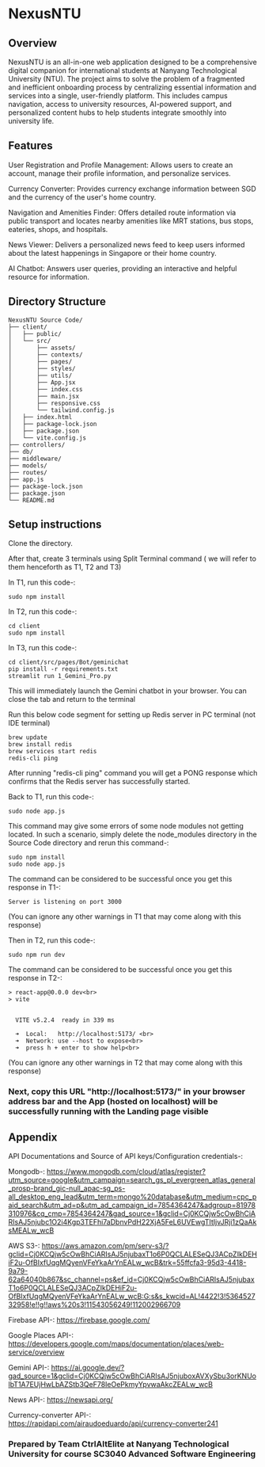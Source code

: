 # NexusNTU

## Overview

NexusNTU is an all-in-one web application designed to be a comprehensive digital companion for international students at Nanyang Technological University (NTU). The project aims to solve the problem of a fragmented and inefficient onboarding process by centralizing essential information and services into a single, user-friendly platform. This includes campus navigation, access to university resources, AI-powered support, and personalized content hubs to help students integrate smoothly into university life.

## Features

User Registration and Profile Management: Allows users to create an account, manage their profile information, and personalize services. <br>

Currency Converter: Provides currency exchange information between SGD and the currency of the user's home country.<br>

Navigation and Amenities Finder: Offers detailed route information via public transport and locates nearby amenities like MRT stations, bus stops, eateries, shops, and hospitals.<br>

News Viewer: Delivers a personalized news feed to keep users informed about the latest happenings in Singapore or their home country.<br>

AI Chatbot: Answers user queries, providing an interactive and helpful resource for information.<br>

## Directory Structure

```plaintext
NexusNTU Source Code/
├── client/
│   ├── public/
│   └── src/
│       ├── assets/
│       ├── contexts/
│       ├── pages/
│       ├── styles/
│       ├── utils/
│       ├── App.jsx
│       ├── index.css
│       ├── main.jsx
│       ├── responsive.css
│       └── tailwind.config.js
│   ├── index.html
│   ├── package-lock.json
│   ├── package.json
│   └── vite.config.js
├── controllers/
├── db/
├── middleware/
├── models/
├── routes/
├── app.js
├── package-lock.json
├── package.json
└── README.md
```

## Setup instructions

Clone the directory.

After that, create 3 terminals using Split Terminal command ( we will refer to them henceforth as T1, T2 and T3)

In T1, run this code-:

```
sudo npm install
```

In T2, run this code-:

```
cd client
sudo npm install
```

In T3, run this code-:

```
cd client/src/pages/Bot/geminichat
pip install -r requirements.txt
streamlit run 1_Gemini_Pro.py
```

This will immediately launch the Gemini chatbot in your browser. You can close the tab and return to the terminal

Run this below code segment for setting up Redis server in PC terminal (not IDE terminal)

```
brew update
brew install redis
brew services start redis
redis-cli ping
```

After running "redis-cli ping" command you will get a PONG response which confirms that the Redis server has successfully started.

Back to T1, run this code-:

```
sudo node app.js
```

This command may give some errors of some node modules not getting located. In such a scenario, simply delete the node_modules directory in the Source Code directory and rerun this command-:

```
sudo npm install
sudo node app.js
```

The command can be considered to be successful once you get this response in T1-:

```plaintext
Server is listening on port 3000
```

(You can ignore any other warnings in T1 that may come along with this response)

Then in T2, run this code-:

```
sudo npm run dev
```

The command can be considered to be successful once you get this response in T2-:

```plaintext
> react-app@0.0.0 dev<br>
> vite


  VITE v5.2.4  ready in 339 ms

  ➜  Local:   http://localhost:5173/ <br>
  ➜  Network: use --host to expose<br>
  ➜  press h + enter to show help<br>
```

(You can ignore any other warnings in T2 that may come along with this response)

### Next, copy this URL "http://localhost:5173/" in your browser address bar and the App (hosted on localhost) will be successfully running with the Landing page visible

## Appendix

API Documentations and Source of API keys/Configuration credentials-:

Mongodb-: https://www.mongodb.com/cloud/atlas/register?utm_source=google&utm_campaign=search_gs_pl_evergreen_atlas_general_prosp-brand_gic-null_apac-sg_ps-all_desktop_eng_lead&utm_term=mongo%20database&utm_medium=cpc_paid_search&utm_ad=p&utm_ad_campaign_id=7854364247&adgroup=81978310976&cq_cmp=7854364247&gad_source=1&gclid=Cj0KCQjw5cOwBhCiARIsAJ5njubc1O2i4Kgp3TEFhi7aDbnvPdH22XjA5FeL6UVEwgTItIjvJRji1zQaAksMEALw_wcB

AWS S3-: https://aws.amazon.com/pm/serv-s3/?gclid=Cj0KCQjw5cOwBhCiARIsAJ5njubaxT1o6P0QCLALESeQJ3ACpZIkDEHiF2u-OfBIxfUqgMQyenVFeYkaArYnEALw_wcB&trk=55ffcfa3-95d3-4418-9a79-62a64040b867&sc_channel=ps&ef_id=Cj0KCQjw5cOwBhCiARIsAJ5njubaxT1o6P0QCLALESeQJ3ACpZIkDEHiF2u-OfBIxfUqgMQyenVFeYkaArYnEALw_wcB:G:s&s_kwcid=AL!4422!3!536452732958!e!!g!!aws%20s3!11543056249!112002966709

Firebase API-: https://firebase.google.com/

Google Places API-: https://developers.google.com/maps/documentation/places/web-service/overview

Gemini API-: https://ai.google.dev/?gad_source=1&gclid=Cj0KCQjw5cOwBhCiARIsAJ5njuboxAVXySbu3orKNUolbT1A7EUjHwLbAZStb3QeF78IeOePkmyYpvwaAkcZEALw_wcB

News API-: https://newsapi.org/

Currency-converter API-: https://rapidapi.com/airaudoeduardo/api/currency-converter241

### Prepared by Team CtrlAltElite at Nanyang Technological University for course SC3040 Advanced Software Engineering
